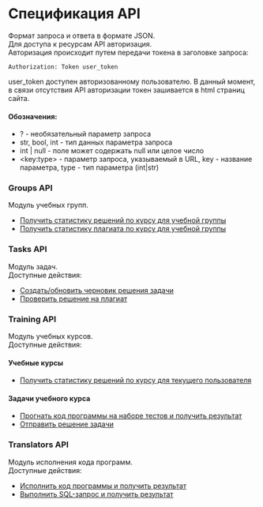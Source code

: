 # Спецификация API

Формат запроса и ответа в формате JSON.  
Для доступа к ресурсам API авторизация.  
Авторизация происходит путем передачи токена в заголовке запроса:
```
Authorization: Token user_token
```
user_token доступен авторизованному пользователю. 
В данный момент, в связи отсутствия API авторизации токен зашивается в html страниц сайта.

#### Обозначения:
- ? - необязательный параметр запроса
- str, bool, int - тип данных параметра запроса
- int | null - поле может содержать null или целое число
- \<key:type> - параметр запроса, указываемый в URL, key - название параметра, type - тип параметра (int|str)

### Groups API
Модуль учебных групп.  
- [Получить статистику решений по курсу для учебной группы](groups/statistics.md)
- [Получить статистику плагиата по курсу для учебной группы](groups/plag_statistics.md)

### Tasks API
Модуль задач.   
Доступные действия:
- [Создать/обновить черновик решения задачи](tasks/draft.md)
- [Проверить решение на плагиат](tasks/check_plag.md)

### Training API
Модуль учебных курсов.   
Доступные действия:
#### Учебные курсы
- [Получить статистику решений по курсу для текущего пользователя](training/courses/statistics.md)
#### Задачи учебного курса
- [Прогнать код программы на наборе тестов и получить результат](training/taskitem/testing.md)
- [Отправить решение задачи](training/taskitem/create_solution.md)


### Translators API
Модуль исполнения кода программ.   
Доступные действия:
- [Исполнить код программы и получить результат](translators/debug.md)
- [Выполнить SQL-запрос и получить результат](translators/sql_debug.md)
